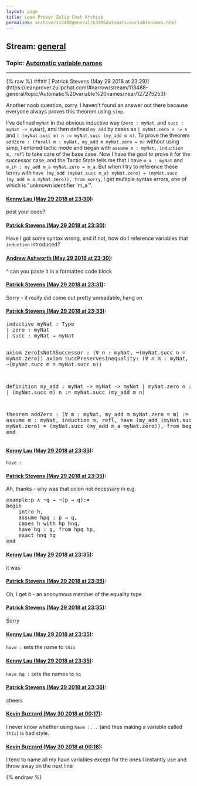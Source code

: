 ```yaml
---
layout: page
title: Lean Prover Zulip Chat Archive 
permalink: archive/113488general/63906Automaticvariablenames.html
---
```


## Stream: [general](https://leanprover-community.github.io/archive/113488general/index.html)
### Topic: [Automatic variable names](https://leanprover-community.github.io/archive/113488general/63906Automaticvariablenames.html)

---

<base href="https://leanprover.zulipchat.com">
{% raw %}
#### [ Patrick Stevens (May 29 2018 at 23:29)](https://leanprover.zulipchat.com/#narrow/stream/113488-general/topic/Automatic%20variable%20names/near/127275253):
<p>Another noob question, sorry. I haven't found an answer out there because everyone always proves this theorem using <code>simp</code>.</p>
<p>I've defined <code>myNat</code> in the obvious inductive way (<code>zero : myNat</code>, and <code>succ : myNat -&gt; myNat</code>), and then defined <code>my_add</code> by cases as <code>| myNat.zero n := n</code> and <code>| (myNat.succ m) n := myNat.succ (my_add m n)</code>. To prove the theorem <code>addZero : (forall m : myNat, my_add m myNat.zero = m)</code> without using simp, I entered tactic mode and began with <code>assume m : myNat, induction m, refl</code> to take care of the base case. Now I have the goal to prove it for the successor case, and the Tactic State tells me that I have <code>m_a : myNat</code> and <code>m_ih : my_add m_a myNat.zero = m_a</code>. But when I try to reference these terms with <code>have (my_add (myNat.succ m_a) myNat.zero) = (myNat.succ (my_add m_a myNat.zero)), from sorry</code>, I get multiple syntax errors, one of which is "unknown identifier 'm_a'".</p>

#### [ Kenny Lau (May 29 2018 at 23:30)](https://leanprover.zulipchat.com/#narrow/stream/113488-general/topic/Automatic%20variable%20names/near/127275311):
<p>post your code?</p>

#### [ Patrick Stevens (May 29 2018 at 23:30)](https://leanprover.zulipchat.com/#narrow/stream/113488-general/topic/Automatic%20variable%20names/near/127275314):
<p>Have I got some syntax wrong, and if not, how do I reference variables that <code>induction</code> introduced?</p>

#### [ Andrew Ashworth (May 29 2018 at 23:30)](https://leanprover.zulipchat.com/#narrow/stream/113488-general/topic/Automatic%20variable%20names/near/127275316):
<p>^ can you paste it in a formatted code block</p>

#### [ Patrick Stevens (May 29 2018 at 23:31)](https://leanprover.zulipchat.com/#narrow/stream/113488-general/topic/Automatic%20variable%20names/near/127275360):
<p>Sorry - it really did come out pretty unreadable, hang on</p>

#### [ Patrick Stevens (May 29 2018 at 23:33)](https://leanprover.zulipchat.com/#narrow/stream/113488-general/topic/Automatic%20variable%20names/near/127275438):
<div class="codehilite"><pre><span></span>inductive myNat : Type
| zero : myNat
| succ : myNat → myNat

axiom zeroIsNotASuccessor : (∀ n : myNat, ¬(myNat.succ n = myNat.zero))
axiom succPreservesInequality: (∀ n m : myNat, (¬(m = n)) → ¬(myNat.succ m = myNat.succ n))

definition my_add : myNat -&gt; myNat -&gt; myNat
| myNat.zero n := n
| (myNat.succ m) n := myNat.succ (my_add m n)

theorem addZero : (∀ m : myNat, my_add m myNat.zero = m) :=
begin
    assume m : myNat,
    induction m,
    refl,
    have (my_add (myNat.succ m_a) myNat.zero) = (myNat.succ (my_add m_a myNat.zero)), from
    begin
        sorry
    end
end
</pre></div>

#### [ Kenny Lau (May 29 2018 at 23:33)](https://leanprover.zulipchat.com/#narrow/stream/113488-general/topic/Automatic%20variable%20names/near/127275455):
<p><code>have :</code></p>

#### [ Patrick Stevens (May 29 2018 at 23:35)](https://leanprover.zulipchat.com/#narrow/stream/113488-general/topic/Automatic%20variable%20names/near/127275520):
<p>Ah, thanks - why was that colon not necessary in e.g.</p>
<div class="codehilite"><pre><span></span>example:p ∧ ¬q → ¬(p → q):=
begin
    intro h,
    assume hpq : p → q,
    cases h with hp hnq,
    have hq : q, from hpq hp,
    exact hnq hq
end
</pre></div>

#### [ Kenny Lau (May 29 2018 at 23:35)](https://leanprover.zulipchat.com/#narrow/stream/113488-general/topic/Automatic%20variable%20names/near/127275532):
<p>it was</p>

#### [ Patrick Stevens (May 29 2018 at 23:35)](https://leanprover.zulipchat.com/#narrow/stream/113488-general/topic/Automatic%20variable%20names/near/127275533):
<p>Oh, I get it - an anonymous member of the equality type</p>

#### [ Patrick Stevens (May 29 2018 at 23:35)](https://leanprover.zulipchat.com/#narrow/stream/113488-general/topic/Automatic%20variable%20names/near/127275536):
<p>Sorry</p>

#### [ Kenny Lau (May 29 2018 at 23:35)](https://leanprover.zulipchat.com/#narrow/stream/113488-general/topic/Automatic%20variable%20names/near/127275541):
<p><code>have :</code> sets the name to <code>this</code></p>

#### [ Kenny Lau (May 29 2018 at 23:35)](https://leanprover.zulipchat.com/#narrow/stream/113488-general/topic/Automatic%20variable%20names/near/127275542):
<p><code>have hq :</code> sets the names to <code>hq</code></p>

#### [ Patrick Stevens (May 29 2018 at 23:36)](https://leanprover.zulipchat.com/#narrow/stream/113488-general/topic/Automatic%20variable%20names/near/127275590):
<p>cheers</p>

#### [ Kevin Buzzard (May 30 2018 at 00:17)](https://leanprover.zulipchat.com/#narrow/stream/113488-general/topic/Automatic%20variable%20names/near/127277391):
<p>I never know whether using <code>have :...</code> (and thus making a variable called <code>this</code>) is bad style.</p>

#### [ Kevin Buzzard (May 30 2018 at 00:18)](https://leanprover.zulipchat.com/#narrow/stream/113488-general/topic/Automatic%20variable%20names/near/127277444):
<p>I tend to name all my have variables except for the ones I instantly use and throw away on the next line</p>


{% endraw %}

